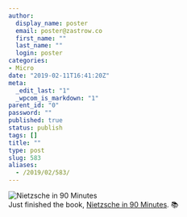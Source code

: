 ```yaml
---
author:
  display_name: poster
  email: poster@zastrow.co
  first_name: ""
  last_name: ""
  login: poster
categories:
- Micro
date: "2019-02-11T16:41:20Z"
meta:
  _edit_last: "1"
  _wpcom_is_markdown: "1"
parent_id: "0"
password: ""
published: true
status: publish
tags: []
title: ""
type: post
slug: 583
aliases:
  - /2019/02/583/
---
```

<p><img src="https://i.gr-assets.com/images/S/compressed.photo.goodreads.com/books/1348175717l/1932420.jpg" alt="Nietzsche in 90 Minutes" /><br />
Just finished the book, <a href="https://www.goodreads.com/review/show/2711510230?utm_medium=api&amp;utm_source=rss">Nietzsche in 90 Minutes</a>. 📚</p>
